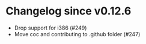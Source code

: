 # Changelog since v0.12.6
- Drop support for i386 (#249) 
- Move coc and contributing to .github folder (#247) 
